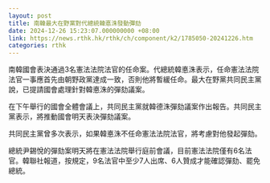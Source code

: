 ```yaml
---
layout: post
title: 南韓最大在野黨對代總統韓悳洙發動彈劾
date: 2024-12-26 15:23:07.000000000 +08:00
link: https://news.rthk.hk/rthk/ch/component/k2/1785050-20241226.htm
categories: rthk
---
```


南韓國會表決通過3名憲法法院法官的任命案。代總統韓悳洙表示，任命憲法法院法官一事應首先由朝野政黨達成一致，否則他將暫緩任命。最大在野黨共同民主黨說，已提請國會處理針對韓悳洙的彈劾議案。

在下午舉行的國會全體會議上，共同民主黨就韓德洙彈劾議案作出報告。共同民主黨表示，將推動國會明天表決彈劾議案。

共同民主黨曾多次表示，如果韓悳洙不任命憲法法院法官，將考慮對他發起彈劾。

總統尹錫悅的彈劾案明天將在憲法法院舉行庭前會議，目前憲法法院僅有6名法官。韓聯社報道，按規定，9名法官中至少7人出席、6人贊成才能確認彈劾、罷免總統。
